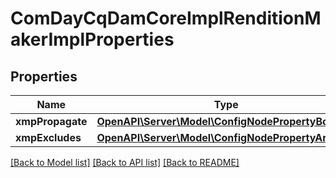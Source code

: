 # ComDayCqDamCoreImplRenditionMakerImplProperties

## Properties
Name | Type | Description | Notes
------------ | ------------- | ------------- | -------------
**xmpPropagate** | [**OpenAPI\Server\Model\ConfigNodePropertyBoolean**](ConfigNodePropertyBoolean.md) |  | [optional] 
**xmpExcludes** | [**OpenAPI\Server\Model\ConfigNodePropertyArray**](ConfigNodePropertyArray.md) |  | [optional] 

[[Back to Model list]](../README.md#documentation-for-models) [[Back to API list]](../README.md#documentation-for-api-endpoints) [[Back to README]](../README.md)


